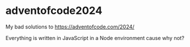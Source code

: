 # adventofcode2024
My bad solutions to https://adventofcode.com/2024/

Everything is written in JavaScript in a Node environment cause why not?
